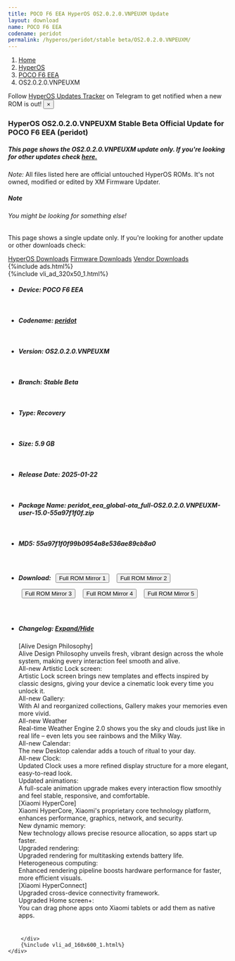 ```yaml
---
title: POCO F6 EEA HyperOS OS2.0.2.0.VNPEUXM Update
layout: download
name: POCO F6 EEA
codename: peridot
permalink: /hyperos/peridot/stable beta/OS2.0.2.0.VNPEUXM/
---
```

<nav aria-label="breadcrumb">
    <ol class="breadcrumb">
        <li class="breadcrumb-item"><a href="/">Home</a></li>
        <li class="breadcrumb-item"><a href="/hyperos/">HyperOS</a></li>
        <li class="breadcrumb-item"><a href="/hyperos/peridot/">POCO F6 EEA</a></li>
        <li class="breadcrumb-item active" aria-current="page">OS2.0.2.0.VNPEUXM</li>
    </ol>
</nav>
<div class="alert alert-primary alert-dismissible fade show" role="alert">
    Follow <a href="https://t.me/MIUIUpdatesTracker" class="alert-link">HyperOS Updates Tracker</a> on Telegram to get
    notified when a new ROM is out!
    <button type="button" class="close" data-dismiss="alert" aria-label="Close">
        <span aria-hidden="true">&times;</span>
    </button>
</div>
<div class="col-12 mx-auto">
    <h3 class="title bg-light p-2 rounded">HyperOS OS2.0.2.0.VNPEUXM Stable Beta Official Update for POCO F6 EEA (peridot)</h3>
    <h5>This page shows the OS2.0.2.0.VNPEUXM update only. If you're looking for other updates check
        <a href="/hyperos/peridot/">here.</a></h5>
    <p><i>Note: </i>All files listed here are official untouched HyperOS ROMs.
        It's not owned, modified or edited by XM Firmware Updater.</p>
    <div class="card">
        <div class="card-body">
            <h5 class="card-title">Note</h5>
            <h6 class="card-subtitle mb-2 text-muted">You might be looking for something else!</h6>
            <p class="card-text">This page shows a single update only.
                If you're looking for another update or other downloads check:</p>
            <a href="/hyperos/" class="card-link">HyperOS Downloads</a>
            <a href="/firmware/" class="card-link">Firmware Downloads</a>
            <a href="/vendor/" class="card-link">Vendor Downloads</a>
        </div>
    </div>
    {%include ads.html%}
    <div class="row justify-content-center">
        <div class="col-10" id="downloads">
                    <div class="card card-body">
            {%include vli_ad_320x50_1.html%}
            <ul class="list-unstyled">
                <li style="padding-bottom: 10px;">
                    <h5><b>Device: </b>POCO F6 EEA</h5>
                </li>
                <li style="padding-bottom: 10px;">
                    <h5><b>Codename: </b> <a href="/hyperos/peridot/" target="_blank">peridot</a> </h5>
                </li>
                <li style="padding-bottom: 10px;">
                    <h5><b>Version: </b>OS2.0.2.0.VNPEUXM</h5>
                </li>
                <li style="padding-bottom: 10px;">
                    <h5><b>Branch: </b>Stable Beta</h5>
                </li>
                <li style="padding-bottom: 10px;">
                    <h5><b>Type: </b>Recovery</h5>
                </li>
                <li style="padding-bottom: 10px;">
                    <h5><b>Size: </b>5.9 GB</h5>
                </li>
                <li style="padding-bottom: 10px;">
                    <h5><b>Release Date: </b>2025-01-22</h5>
                </li>
                <li style="padding-bottom: 10px;">
                    <h5><b>Package Name: </b><span id="filename" class="text-dark">peridot_eea_global-ota_full-OS2.0.2.0.VNPEUXM-user-15.0-55a97f1f0f.zip</span></h5>
                </li>
                <li style="padding-bottom: 10px;">
                    <h5><b>MD5: </b><span id="md5" class="text-muted">55a97f1f0f99b0954a8e536ae89cb8a0</span></h5>
                </li>
                <li style="padding-bottom: 10px;">
                    <h5><b>Download: </b> <button type="button" id="download" class="btn btn-primary" style="margin: 7px;" onclick="window.open('https://cdnorg.d.miui.com/OS2.0.2.0.VNPEUXM/peridot_eea_global-ota_full-OS2.0.2.0.VNPEUXM-user-15.0-55a97f1f0f.zip', '_blank');"><i class="fa fa-download"></i> Full ROM Mirror 1</button> <button type="button" id="download" class="btn btn-primary" style="margin: 7px;" onclick="window.open('https://bkt-sgp-miui-ota-update-alisgp.oss-ap-southeast-1.aliyuncs.com/OS2.0.2.0.VNPEUXM/peridot_eea_global-ota_full-OS2.0.2.0.VNPEUXM-user-15.0-55a97f1f0f.zip', '_blank');"><i class="fa fa-download"></i> Full ROM Mirror 2</button> <button type="button" id="download" class="btn btn-primary" style="margin: 7px;" onclick="window.open('https://bn.d.miui.com/OS2.0.2.0.VNPEUXM/peridot_eea_global-ota_full-OS2.0.2.0.VNPEUXM-user-15.0-55a97f1f0f.zip', '_blank');"><i class="fa fa-download"></i> Full ROM Mirror 3</button> <button type="button" id="download" class="btn btn-primary" style="margin: 7px;" onclick="window.open('https://bigota.d.miui.com/OS2.0.2.0.VNPEUXM/peridot_eea_global-ota_full-OS2.0.2.0.VNPEUXM-user-15.0-55a97f1f0f.zip', '_blank');"><i class="fa fa-download"></i> Full ROM Mirror 4</button> <button type="button" id="download" class="btn btn-primary" style="margin: 7px;" onclick="window.open('https://hugeota.d.miui.com/OS2.0.2.0.VNPEUXM/peridot_eea_global-ota_full-OS2.0.2.0.VNPEUXM-user-15.0-55a97f1f0f.zip', '_blank');"><i class="fa fa-download"></i> Full ROM Mirror 5</button></h5>
                </li>
                <li style="padding-bottom: 10px;">
                    <h5><b>Changelog: </b><a href="#peridot_1_changelog" data-toggle="collapse" role="button"
                            aria-expanded="false" aria-controls="peridot_1_changelog"> <i class="fa fa-arrow-down"
                                aria-hidden="true"></i> Expand/Hide</a></h5>
                    <div class="collapse" id="peridot_1_changelog">
                        <p id="changelog_text">[Alive Design Philosophy]<br>Alive Design Philosophy unveils fresh, vibrant design across the whole system, making every interaction feel smooth and alive.<br>All-new Artistic Lock screen:<br>Artistic Lock screen brings new templates and effects inspired by classic designs, giving your device a cinematic look every time you unlock it.<br>All-new Gallery:<br>With AI and reorganized collections, Gallery makes your memories even more vivid.<br>All-new Weather<br>Real-time Weather Engine 2.0 shows you the sky and clouds just like in real life – even lets you see rainbows and the Milky Way.<br>All-new Calendar:<br>The new Desktop calendar adds a touch of ritual to your day.<br>All-new Clock:<br>Updated Clock uses a more refined display structure for a more elegant, easy-to-read look.<br>Updated animations:<br>A full-scale animation upgrade makes every interaction flow smoothly and feel stable, responsive, and comfortable.<br>[Xiaomi HyperCore]<br>Xiaomi HyperCore, Xiaomi's proprietary core technology platform, enhances performance, graphics, network, and security.<br>New dynamic memory:<br>New technology allows precise resource allocation, so apps start up faster.<br>Upgraded rendering:<br>Upgraded rendering for multitasking extends battery life.<br>Heterogeneous computing:<br>Enhanced rendering pipeline boosts hardware performance for faster, more efficient visuals.<br>[Xiaomi HyperConnect]<br>Upgraded cross-device connectivity framework.<br>Upgraded Home screen+:<br>You can drag phone apps onto Xiaomi tablets or add them as native apps.</p>
                    </div>
                </li>
            </ul>
        </div>

        </div>
        {%include vli_ad_160x600_1.html%}
    </div>
</div>
